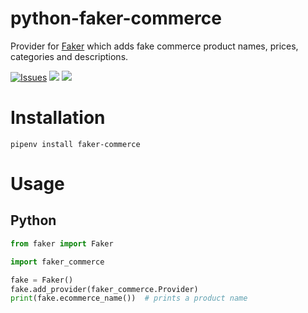 # python-faker-commerce
Provider for [Faker](https://faker.readthedocs.io/) which adds fake commerce product names, prices, categories and descriptions.

[![Issues](https://img.shields.io/github/issues/nicobritos/python-faker-commerce)](https://github.com/nicobritos/python-faker-commerce/issues)
![](https://img.shields.io/pypi/pyversions/faker-commerce.svg)
![](https://img.shields.io/github/license/nicobritos/python-faker-commerce)

# Installation

```
pipenv install faker-commerce
```

# Usage

## Python

```python
from faker import Faker

import faker_commerce

fake = Faker()
fake.add_provider(faker_commerce.Provider)
print(fake.ecommerce_name())  # prints a product name
```
